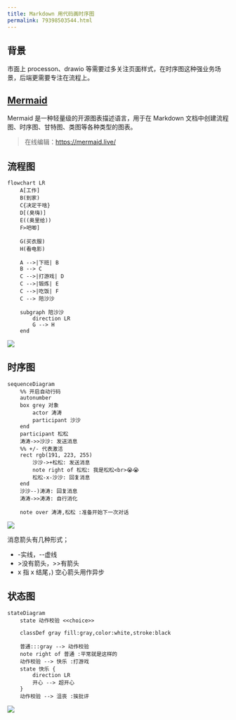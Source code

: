 ```yaml
---
title: Markdown 用代码画时序图
permalink: 79398503544.html
---
```


## 背景

市面上 processon、drawio 等需要过多关注页面样式，在时序图这种强业务场景，后端更需要专注在流程上。

## [Mermaid](https://mermaid.js.org/)

Mermaid 是一种轻量级的开源图表描述语言，用于在 Markdown 文档中创建流程图、时序图、甘特图、类图等各种类型的图表。

> 在线编辑：https://mermaid.live/

## 流程图

```mermaid
flowchart LR
    A[工作]
    B(到家)
    C{决定干啥}
    D[(臭嗨)]
    E((奥里给))
    F>吧唧]

    G(买衣服)
    H(看电影)

    A -->|下班| B
    B --> C
    C -->|打游戏| D
    C -->|锻炼| E
    C -->|吃饭| F
    C --> 陪沙沙

    subgraph 陪沙沙
        direction LR
        G --> H
    end
```

![](http://image.caojiantao.site:1024/fba2130e-942d-4eab-8895-df1ada98b822.jpg)

## 时序图

```mermaid
sequenceDiagram
    %% 开启自动行码
    autonumber
    box grey 对象
        actor 涛涛
        participant 沙沙
    end
    participant 松松
    涛涛->>沙沙: 发送消息
    %% +/- 代表激活
    rect rgb(191, 223, 255)
        沙沙->+松松: 发送消息
        note right of 松松: 我是松松<br>😭😭
        松松-x-沙沙: 回复消息
    end
    沙沙--)涛涛: 回复消息
    涛涛->>涛涛: 自行消化

    note over 涛涛,松松 :准备开始下一次对话
```

![](http://image.caojiantao.site:1024/c72a9c26-dd30-41aa-a54a-35d17fe383ad.jpg)

消息箭头有几种形式；
- -实线，--虚线
- \>没有箭头，>>有箭头
- x 指 x 结尾，) 空心箭头用作异步 

## 状态图

```mermaid
stateDiagram
    state 动作校验 <<choice>>

    classDef gray fill:gray,color:white,stroke:black

    普通:::gray --> 动作校验
    note right of 普通 :平常就是这样的
    动作校验 --> 快乐 :打游戏
    state 快乐 {
        direction LR
        开心 --> 超开心
    } 
    动作校验 --> 沮丧 :挨批评
```

![](http://image.caojiantao.site:1024/d2eb5927-2121-4460-b1b4-cbcd96b98682.jpg)